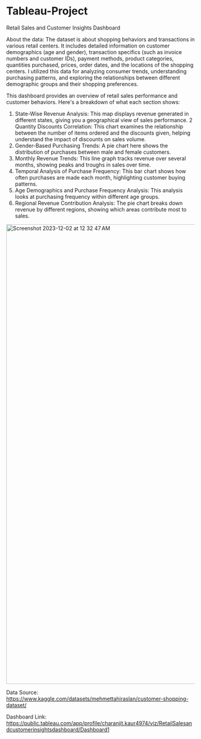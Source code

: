# Tableau-Project
Retail Sales and Customer Insights Dashboard

About the data: The dataset is about shopping behaviors and transactions in various retail centers. It includes detailed information on customer demographics (age and gender), transaction specifics (such as invoice numbers and customer IDs), payment methods, product categories, quantities purchased, prices, order dates, and the locations of the shopping centers. I utilized this data for analyzing consumer trends, understanding purchasing patterns, and exploring the relationships between different demographic groups and their shopping preferences.

 This dashboard provides an overview of retail sales performance and customer behaviors. Here's a breakdown of what each section shows:

1. State-Wise Revenue Analysis: This map displays revenue generated in different states, giving you a geographical view of sales performance.
2 Quantity Discounts Correlation: This chart examines the relationship between the number of items ordered and the discounts given, helping understand the impact of discounts on sales volume.
3. Gender-Based Purchasing Trends: A pie chart here shows the distribution of purchases between male and female customers.
4. Monthly Revenue Trends: This line graph tracks revenue over several months, showing peaks and troughs in sales over time.
5. Temporal Analysis of Purchase Frequency: This bar chart shows how often purchases are made each month, highlighting customer buying patterns.
6. Age Demographics and Purchase Frequency Analysis: This analysis looks at purchasing frequency within different age groups.
7. Regional Revenue Contribution Analysis: The pie chart breaks down revenue by different regions, showing which areas contribute most to sales.


<img width="1224" alt="Screenshot 2023-12-02 at 12 32 47 AM" src="https://github.com/CharanjitKaur001/Tableau-Project/assets/121324724/34b061ee-5916-4ab0-8e31-e19d12059b46">


Data Source: https://www.kaggle.com/datasets/mehmettahiraslan/customer-shopping-dataset/

Dashboard Link: https://public.tableau.com/app/profile/charanjit.kaur4974/viz/RetailSalesandcustomerinsightsdashboard/Dashboard1




